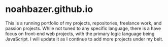 # noahbazer.github.io
This is a running portfolio of my projects, repositories, freelance work, and passion projects. While not tuned to any specific language, there is a have focus on front-end web projects, with the primary logic language being JavaScript. I will update it as I continue to add more projects under my belt.
